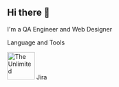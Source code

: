 ## Hi there 👋
I'm a QA Engineer and Web Designer

Language and Tools

<img src="https://cdn.worldvectorlogo.com/logos/jira-1.svg" alt="The Unlimited" width="64"/> Jira
